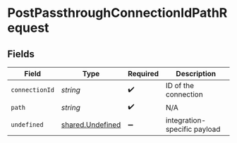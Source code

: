 # PostPassthroughConnectionIdPathRequest


## Fields

| Field                                                | Type                                                 | Required                                             | Description                                          |
| ---------------------------------------------------- | ---------------------------------------------------- | ---------------------------------------------------- | ---------------------------------------------------- |
| `connectionId`                                       | *string*                                             | :heavy_check_mark:                                   | ID of the connection                                 |
| `path`                                               | *string*                                             | :heavy_check_mark:                                   | N/A                                                  |
| `undefined`                                          | [shared.Undefined](../../models/shared/undefined.md) | :heavy_minus_sign:                                   | integration-specific payload                         |